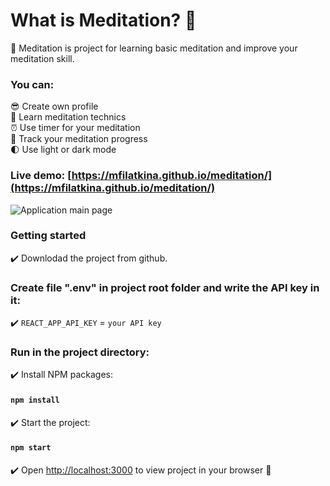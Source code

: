 # What is Meditation? :information_desk_person:

:herb: Meditation is project for learning basic meditation and improve your meditation skill.

### You can:

:sunglasses: Create own profile  
:rainbow: Learn meditation technics  
:alarm_clock: Use timer for your meditation  
:rocket: Track your meditation progress  
:first_quarter_moon: Use light or dark mode

### Live demo: [https://mfilatkina.github.io/meditation/](https://mfilatkina.github.io/meditation/)

![Application main page](https://raw.githubusercontent.com/mfilatkina/meditation/main/screenshots/main_page.png)

### Getting started

:heavy_check_mark: Downlodad the project from github.

### Create file ".env" in project root folder and write the API key in it:

:heavy_check_mark: `REACT_APP_API_KEY` = `your API key`

### Run in the project directory:

:heavy_check_mark: Install NPM packages:

#### `npm install`

:heavy_check_mark: Start the project:

#### `npm start`

:heavy_check_mark: Open [http://localhost:3000](http://localhost:3000) to view project in your browser :tada:
